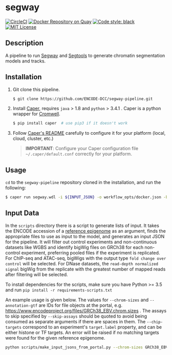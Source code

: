 # segway

[![CircleCI](https://circleci.com/gh/ENCODE-DCC/segway-pipeline/tree/dev.svg?style=svg)](https://circleci.com/gh/ENCODE-DCC/segway-pipeline/tree/dev)
[![Docker Repository on Quay](https://quay.io/repository/encode-dcc/segway-pipeline/status "Docker Repository on Quay")](https://quay.io/repository/encode-dcc/segway-pipeline)
[![Code style: black](https://img.shields.io/badge/code%20style-black-000000.svg)](https://github.com/psf/black)
[![MIT License](https://img.shields.io/badge/license-MIT-green)](LICENSE)

## Description

A pipeline to run [Segway](https://segway.hoffmanlab.org/) and [Segtools](https://hoffmanlab.org/proj/segtools/) to generate chromatin segmentation models and tracks.

## Installation

1) Git clone this pipeline.
    ```bash
    $ git clone https://github.com/ENCODE-DCC/segway-pipeline.git
    ```

2) Install [Caper](https://github.com/ENCODE-DCC/caper), requires `java` > 1.8 and `python` > 3.4.1 . Caper is a python wrapper for [Cromwell](https://github.com/broadinstitute/cromwell).
    ```bash
    $ pip install caper  # use pip3 if it doesn't work
    ```

3) Follow [Caper's README](https://github.com/ENCODE-DCC/caper) carefully to configure it for your platform (local, cloud, cluster, etc.)
    > **IMPORTANT**: Configure your Caper configuration file `~/.caper/default.conf` correctly for your platform.

## Usage

`cd` to the `segway-pipeline` repository cloned in the installation, and run the following:

```bash
$ caper run segway.wdl -i ${INPUT_JSON} -o workflow_opts/docker.json -b ${BACKEND}
```

## Input Data

In the `scripts` directory there is a script to generate lists of input. It takes the ENCODE accession of a [reference epigenome](https://www.encodeproject.org/search/?type=ReferenceEpigenome) as an argument, finds the appropriate files to use as input to the model, and generates an input JSON for the pipeline. It will filter out control experiments and non-continuous datasets like WGBS and identify bigWig files on GRCh38 for each non-control experiment, preferring pooled files if the experiment is replicated. For ChIP-seq and ATAC-seq, bigWigs with the output type `fold change over control` will be selected. For DNase datasets, the `read-depth normalized signal` bigWig from the replicate with the greatest number of mapped reads after filtering will be selected.

To install dependencies for the scripts, make sure you have Python >= 3.5 and run `pip install -r requirements-scripts.txt`

An example usage is given below. The values for `--chrom-sizes` and `--annotation-gtf` are IDs for file objects at the portal, e.g. https://www.encodeproject.org/files/GRCh38_EBV.chrom.sizes . The assays to skip specified by `--skip-assays` should be quoted to avoid being consumed as separate arguments if there are spaces in them. The `--chip-targets` correspond to an experiment's `target.label` property, and can be either histone or TF targets. An error will be raised if no matching targets were found for the given reference epigenome.

```bash
python scripts/make_input_jsons_from_portal.py --chrom-sizes GRCh38_EBV.chrom.sizes --annotation-gtf gencode.v29.primary_assembly.annotation_UCSC_names  --skip-assays "TF ChIP-seq" --chip-targets H3K4me3 H3K27ac -a ENCSR867OGI
```
